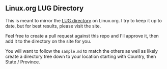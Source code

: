 ## Linux.org LUG Directory

This is meant to mirror the  [LUG directory](https://www.bclug.org/) on Linux.org.  I try to keep it up to date, but for best results, please visit the site.

Feel free to create a pull request against this repo and I'll approve it, then add it to the directory on the site for you.

You will want to follow the `sample.md` to match the others as well as likely create a directory tree down to your location starting with Country, then State / Province.
